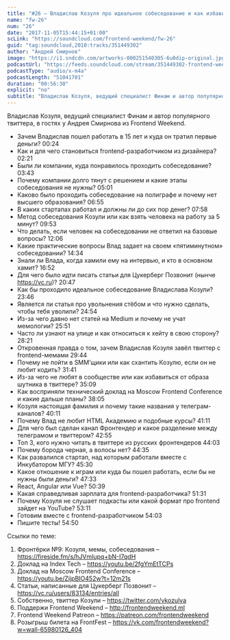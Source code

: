 ```yaml
---
title: "#26 – Владислав Козуля про идеальное собеседование и как избавиться от образа шутника в твиттере"
name: "fw-26"
num: "26"
date: "2017-11-05T15:44:15+01:00"
scLink: "https://soundcloud.com/frontend-weekend/fw-26"
guid: "tag:soundcloud,2010:tracks/351449302"
author: "Андрей Смирнов"
image: "https://i1.sndcdn.com/artworks-000251540305-6u0dip-original.jpg"
podcastUrl: "https://feeds.soundcloud.com/stream/351449302-frontend-weekend-fw-26.m4a"
podcastType: "audio/x-m4a"
podcastLength: "51041701"
duration: "00:56:30"
explicit: "no"
subtitle: "Владислав Козуля, ведущий специалист Финам и автор популярного твиттера, в гостях у Андрея Смирнова из Frontend Weekend."
---
```

Владислав Козуля, ведущий специалист Финам и автор популярного твиттера, в гостях у Андрея Смирнова из Frontend Weekend.

- Зачем Владислав пошел работать в 15 лет и куда он тратил первые деньги? 00:24
- Как и для чего становиться frontend-разработчиком из дизайнера? 02:21
- Были ли компании, куда понравилось проходить собеседование? 03:43
- Почему компании долго тянут с решением и какие этапы собеседования не нужны? 05:01
- Каково было проходить собеседование на полиграфе и почему нет высшего образования? 06:55
- В каких стартапах работал и должны ли до сих пор денег? 07:58
- Метод собеседования Козули или как взять человека на работу за 5 минут? 09:53
- Что делать, если человек на собеседовании не ответил на базовые вопросы? 12:06
- Какие практические вопросы Влад задает на своем «пятиминутном» собеседовании? 14:34
- Знали ли Влада, когда хамили ему на интервью, и кто в основном хамит? 16:52
- Для чего было идти писать статьи для Цукерберг Позвонит (нынче https://vc.ru)? 20:47
- Как бы проходило идеальное собеседование Владислава Козули? 23:46
- Является ли статья про увольнения стёбом и что нужно сделать, чтобы тебя уволили? 24:54
- Из-за чего давно нет статей на Medium и почему не учат мемологии? 25:51
- Часто ли узнают на улице и как относиться к хейту в свою сторону? 28:21
- Откровенная правда о том, зачем Владислав Козуля завёл твиттер с frontend-мемами 29:44
- Почему не пойти в SMM’щики или как схантить Козулю, если он не любит кодить? 31:41
- Из-за чего не любят в сообществе или как избавиться от образа шутника в твиттере? 35:09
- Как восприняли технический доклад на Moscow Frontend Conference и какие дальше планы? 38:05
- Козуля настоящая фамилия и почему такие названия у телеграм-каналов? 40:11
- Почему Влад не любит HTML Академию и подобные курсы? 41:11
- Для чего был сделан канал Фронтендер и какое разделение между телеграмом и твиттером? 42:55
- Топ 3, кого нужно читать в твиттере из русских фронтендеров 44:03
- Почему борода черная, а волосы нет? 44:35
- Как развалился стартап, над которым работали вместе с Инкубатором МГУ? 45:30
- Какое отношение к играм или куда бы пошел работать, если бы не нужны были деньги? 47:33
- React, Angular или Vue? 50:39
- Какая справедливая зарплата для frontend-разработчика? 51:31
- Почему Козуля не слушает подкасты или какой формат про frontend зайдет на YouTube? 53:11
- Готовим вместе с frontend-разработчиком 54:03
- Пишите тесты! 54:50

Ссылки по теме:
1) Фронтёрки №9: Козуля, мемы, собеседования – https://fireside.fm/s/hJVmIupq+bN-I7qdH
2) Доклад на Index Tech – https://youtu.be/2fgYmEtTCPs
3) Доклад на Moscow Frontend Conference – https://youtu.be/ZijpBIO452w?t=12m21s
4) Статьи, написанные для Цукерберг Позвонит – https://vc.ru/users/83134/entries/all
5) Собственно, твиттер Козули – https://twitter.com/vkozulya
6) Поддержи Frontend Weekend – http://frontendweekend.ml
7) Frontend Weekend Patreon – https://patreon.com/frontendweekend
8) Розыгрыш билета на FrontFest – https://vk.com/frontendweekend?w=wall-65980126_404
